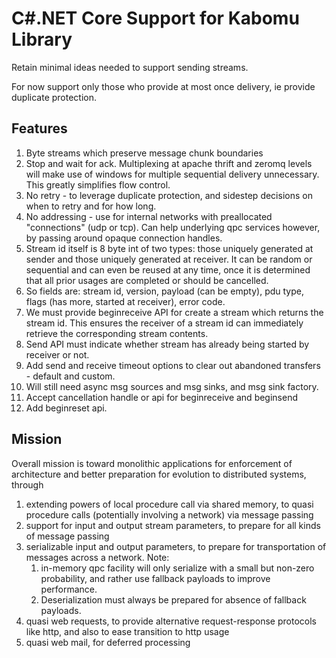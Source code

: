 # C#.NET Core Support for Kabomu Library

Retain minimal ideas needed to support sending streams.

For now support only those who provide at most once delivery, ie provide duplicate protection.

## Features

1. Byte streams which preserve message chunk boundaries
2. Stop and wait for ack. Multiplexing at apache thrift and zeromq levels will make use of windows for multiple sequential delivery unnecessary. This greatly simplifies flow control.
3. No retry - to leverage duplicate protection, and sidestep decisions on when to retry and for how long.
4. No addressing - use for internal networks with preallocated "connections" (udp or tcp). Can help underlying qpc services however, by passing around opaque connection handles.
5. Stream id itself is 8 byte int of two types: those uniquely generated at sender and those uniquely generated at receiver. It can be random or sequential and can even be reused at any time, once it is determined that all prior usages are completed or should be cancelled.
6. So fields are: stream id, version, payload (can be empty), pdu type, flags (has more, started at receiver), error code.
7. We must provide beginreceive API for create a stream which returns the stream id. This ensures the receiver of a stream id can immediately retrieve the corresponding stream contents.
8. Send API must indicate whether stream has already being started by receiver or not.
9. Add send and receive timeout options to clear out abandoned transfers - default and custom.
10. Will still need async msg sources and msg sinks, and msg sink factory.
11. Accept cancellation handle or api for beginreceive and beginsend
12. Add beginreset api.

## Mission

Overall mission is toward monolithic applications for enforcement of architecture and better preparation for evolution to distributed systems, through

1. extending powers of local procedure call via shared memory, to quasi procedure calls (potentially involving a network) via message passing
2. support for input and output stream parameters, to prepare for all kinds of message passing
3. serializable input and output parameters, to prepare for transportation of messages across a network. Note:
    1. in-memory qpc facility will only serialize with a small but non-zero probability, and rather use fallback payloads to improve performance.
    2. Deserialization must always be prepared for absence of fallback payloads.
4. quasi web requests, to provide alternative request-response protocols like http, and also to ease transition to http usage
5. quasi web mail, for deferred processing
